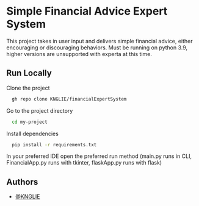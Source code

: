 
# Simple Financial Advice Expert System

This project takes in user input and delivers simple financial advice, either encouraging or discouraging behaviors. Must be running on python 3.9, higher versions are unsupported with experta at this time.

## Run Locally

Clone the project

```bash
  gh repo clone KNGLIE/financialExpertSystem
```

Go to the project directory

```bash
  cd my-project
```

Install dependencies

```bash
  pip install -r requirements.txt
```

In your preferred IDE open the preferred run method (main.py runs in CLI, FinancialApp.py runs with tkinter, flaskApp.py runs with flask)
## Authors

- [@KNGLIE](https://www.github.com/KNGLIE)
